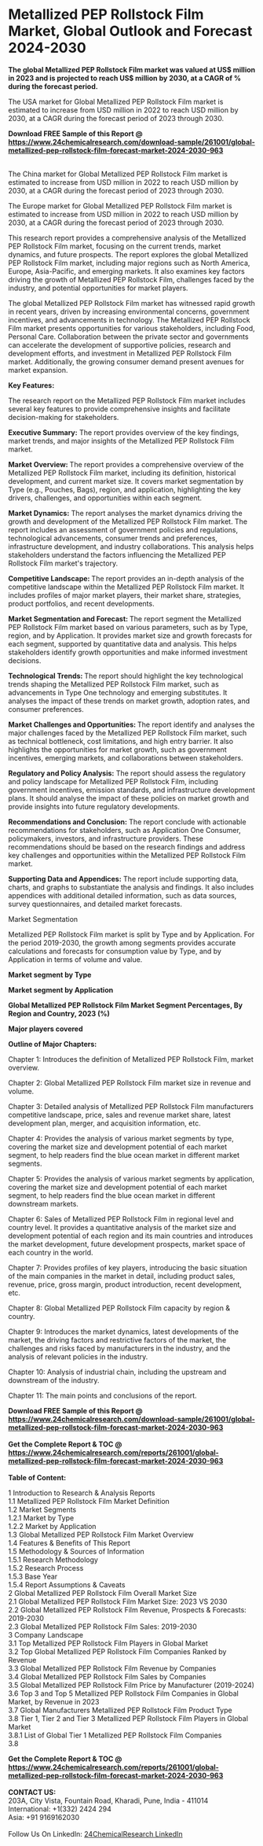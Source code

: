 <h1>Metallized PEP Rollstock Film Market, Global Outlook and Forecast 2024-2030</h1><p><strong>The global Metallized PEP Rollstock Film market was valued at US$ million in 2023 and is projected to reach US$ million by 2030, at a CAGR of % during the forecast period.</strong></p><p>
</p><p>The USA market for Global Metallized PEP Rollstock Film market is estimated to increase from USD million in 2022 to reach USD million by 2030, at a CAGR during the forecast period of 2023 through 2030.</p><div><b>Download FREE Sample of this Report @ 
            <a href="https://www.24chemicalresearch.com/download-sample/261001/global-metallized-pep-rollstock-film-forecast-market-2024-2030-963">
            https://www.24chemicalresearch.com/download-sample/261001/global-metallized-pep-rollstock-film-forecast-market-2024-2030-963</a></b></div><br><p>
</p><p>The China market for Global Metallized PEP Rollstock Film market is estimated to increase from USD million in 2022 to reach USD million by 2030, at a CAGR during the forecast period of 2023 through 2030.</p><p>
</p><p>The Europe market for Global Metallized PEP Rollstock Film market is estimated to increase from USD million in 2022 to reach USD million by 2030, at a CAGR during the forecast period of 2023 through 2030.</p><p>
</p><p>This research report provides a comprehensive analysis of the Metallized PEP Rollstock Film market, focusing on the current trends, market dynamics, and future prospects. The report explores the global Metallized PEP Rollstock Film market, including major regions such as North America, Europe, Asia-Pacific, and emerging markets. It also examines key factors driving the growth of Metallized PEP Rollstock Film, challenges faced by the industry, and potential opportunities for market players.</p><p>
The global Metallized PEP Rollstock Film market has witnessed rapid growth in recent years, driven by increasing environmental concerns, government incentives, and advancements in technology. The Metallized PEP Rollstock Film market presents opportunities for various stakeholders, including Food, Personal Care. Collaboration between the private sector and governments can accelerate the development of supportive policies, research and development efforts, and investment in Metallized PEP Rollstock Film market. Additionally, the growing consumer demand present avenues for market expansion.</p><p>
<strong>Key Features:</strong></p><p>
The research report on the Metallized PEP Rollstock Film market includes several key features to provide comprehensive insights and facilitate decision-making for stakeholders.</p><p>
<strong>Executive Summary:</strong> The report provides overview of the key findings, market trends, and major insights of the Metallized PEP Rollstock Film market.</p><p>
<strong>Market Overview: </strong>The report provides a comprehensive overview of the Metallized PEP Rollstock Film market, including its definition, historical development, and current market size. It covers market segmentation by Type (e.g., Pouches, Bags), region, and application, highlighting the key drivers, challenges, and opportunities within each segment.</p><p>
<strong>Market Dynamics:</strong> The report analyses the market dynamics driving the growth and development of the Metallized PEP Rollstock Film market. The report includes an assessment of government policies and regulations, technological advancements, consumer trends and preferences, infrastructure development, and industry collaborations. This analysis helps stakeholders understand the factors influencing the Metallized PEP Rollstock Film market's trajectory.</p><p>
<strong>Competitive Landscape: </strong>The report provides an in-depth analysis of the competitive landscape within the Metallized PEP Rollstock Film market. It includes profiles of major market players, their market share, strategies, product portfolios, and recent developments.</p><p>
<strong>Market Segmentation and Forecast: </strong>The report segment the Metallized PEP Rollstock Film market based on various parameters, such as by Type, region, and by Application. It provides market size and growth forecasts for each segment, supported by quantitative data and analysis. This helps stakeholders identify growth opportunities and make informed investment decisions.</p><p>
<strong>Technological Trends: </strong>The report should highlight the key technological trends shaping the Metallized PEP Rollstock Film market, such as advancements in Type One technology and emerging substitutes. It analyses the impact of these trends on market growth, adoption rates, and consumer preferences.</p><p>
<strong>Market Challenges and Opportunities: </strong>The report identify and analyses the major challenges faced by the Metallized PEP Rollstock Film market, such as technical bottleneck, cost limitations, and high entry barrier. It also highlights the opportunities for market growth, such as government incentives, emerging markets, and collaborations between stakeholders.</p><p>
<strong>Regulatory and Policy Analysis:</strong> The report should assess the regulatory and policy landscape for Metallized PEP Rollstock Film, including government incentives, emission standards, and infrastructure development plans. It should analyse the impact of these policies on market growth and provide insights into future regulatory developments.</p><p>
<strong>Recommendations and Conclusion:</strong> The report conclude with actionable recommendations for stakeholders, such as Application One Consumer, policymakers, investors, and infrastructure providers. These recommendations should be based on the research findings and address key challenges and opportunities within the Metallized PEP Rollstock Film market.</p><p>
<strong>Supporting Data and Appendices:</strong> The report include supporting data, charts, and graphs to substantiate the analysis and findings. It also includes appendices with additional detailed information, such as data sources, survey questionnaires, and detailed market forecasts.</p><p>
Market Segmentation</p><p>
Metallized PEP Rollstock Film market is split by Type and by Application. For the period 2019-2030, the growth among segments provides accurate calculations and forecasts for consumption value by Type, and by Application in terms of volume and value.</p><p>
<strong>Market segment by Type</strong></p><p>
</p><p>
</p><p><strong>Market segment by Application</strong></p><p>
</p><p>
</p><p><strong>Global Metallized PEP Rollstock Film Market Segment Percentages, By Region and Country, 2023 (%)</strong></p><p>
</p><p>
</p><p></p><p>
</p><p><strong>Major players covered</strong></p><p>
</p><p>
</p><p><strong>Outline of Major Chapters:</strong></p><p>
Chapter 1: Introduces the definition of Metallized PEP Rollstock Film, market overview.</p><p>
Chapter 2: Global Metallized PEP Rollstock Film market size in revenue and volume.</p><p>
Chapter 3: Detailed analysis of Metallized PEP Rollstock Film manufacturers competitive landscape, price, sales and revenue market share, latest development plan, merger, and acquisition information, etc.</p><p>
Chapter 4: Provides the analysis of various market segments by type, covering the market size and development potential of each market segment, to help readers find the blue ocean market in different market segments.</p><p>
Chapter 5: Provides the analysis of various market segments by application, covering the market size and development potential of each market segment, to help readers find the blue ocean market in different downstream markets.</p><p>
Chapter 6: Sales of Metallized PEP Rollstock Film in regional level and country level. It provides a quantitative analysis of the market size and development potential of each region and its main countries and introduces the market development, future development prospects, market space of each country in the world.</p><p>
Chapter 7: Provides profiles of key players, introducing the basic situation of the main companies in the market in detail, including product sales, revenue, price, gross margin, product introduction, recent development, etc.</p><p>
Chapter 8: Global Metallized PEP Rollstock Film capacity by region &amp; country.</p><p>
Chapter 9: Introduces the market dynamics, latest developments of the market, the driving factors and restrictive factors of the market, the challenges and risks faced by manufacturers in the industry, and the analysis of relevant policies in the industry.</p><p>
Chapter 10: Analysis of industrial chain, including the upstream and downstream of the industry.</p><p>
Chapter 11: The main points and conclusions of the report.</p><div><b>Download FREE Sample of this Report @ 
            <a href="https://www.24chemicalresearch.com/download-sample/261001/global-metallized-pep-rollstock-film-forecast-market-2024-2030-963">
            https://www.24chemicalresearch.com/download-sample/261001/global-metallized-pep-rollstock-film-forecast-market-2024-2030-963</a></b></div><br><div><b>Get the Complete Report & TOC @ 
            <a href="https://www.24chemicalresearch.com/reports/261001/global-metallized-pep-rollstock-film-forecast-market-2024-2030-963">
            https://www.24chemicalresearch.com/reports/261001/global-metallized-pep-rollstock-film-forecast-market-2024-2030-963</a></b></div><br>
            <b>Table of Content:</b><p>1 Introduction to Research & Analysis Reports<br />
    1.1 Metallized PEP Rollstock Film Market Definition<br />
    1.2 Market Segments<br />
        1.2.1 Market by Type<br />
        1.2.2 Market by Application<br />
    1.3 Global Metallized PEP Rollstock Film Market Overview<br />
    1.4 Features & Benefits of This Report<br />
    1.5 Methodology & Sources of Information<br />
        1.5.1 Research Methodology<br />
        1.5.2 Research Process<br />
        1.5.3 Base Year<br />
        1.5.4 Report Assumptions & Caveats<br />
2 Global Metallized PEP Rollstock Film Overall Market Size<br />
    2.1 Global Metallized PEP Rollstock Film Market Size: 2023 VS 2030<br />
    2.2 Global Metallized PEP Rollstock Film Revenue, Prospects & Forecasts: 2019-2030<br />
    2.3 Global Metallized PEP Rollstock Film Sales: 2019-2030<br />
3 Company Landscape<br />
    3.1 Top Metallized PEP Rollstock Film Players in Global Market<br />
    3.2 Top Global Metallized PEP Rollstock Film Companies Ranked by Revenue<br />
    3.3 Global Metallized PEP Rollstock Film Revenue by Companies<br />
    3.4 Global Metallized PEP Rollstock Film Sales by Companies<br />
    3.5 Global Metallized PEP Rollstock Film Price by Manufacturer (2019-2024)<br />
    3.6 Top 3 and Top 5 Metallized PEP Rollstock Film Companies in Global Market, by Revenue in 2023<br />
    3.7 Global Manufacturers Metallized PEP Rollstock Film Product Type<br />
    3.8 Tier 1, Tier 2 and Tier 3 Metallized PEP Rollstock Film Players in Global Market<br />
        3.8.1 List of Global Tier 1 Metallized PEP Rollstock Film Companies<br />
        3.8</p><div><b>Get the Complete Report & TOC @ 
            <a href="https://www.24chemicalresearch.com/reports/261001/global-metallized-pep-rollstock-film-forecast-market-2024-2030-963">
            https://www.24chemicalresearch.com/reports/261001/global-metallized-pep-rollstock-film-forecast-market-2024-2030-963</a></b></div><br><b>CONTACT US:</b><br>
            203A, City Vista, Fountain Road, Kharadi, Pune, India - 411014<br>
            International: +1(332) 2424 294<br>
            Asia: +91 9169162030 <br><br>
            Follow Us On LinkedIn: <a href="https://www.linkedin.com/company/24chemicalresearch/">24ChemicalResearch LinkedIn</a>